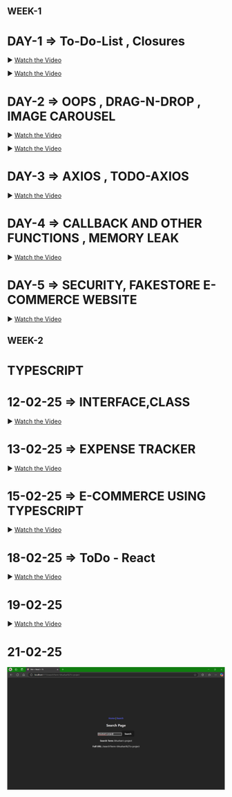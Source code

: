 ## WEEK-1

# DAY-1 => To-Do-List , Closures

▶️ [Watch the Video](https://drive.google.com/file/d/1XFnWrNNQYrVqUq-YP8VsIaRd9cc84oA0/view?usp=sharing)

▶️ [Watch the Video](https://drive.google.com/file/d/1VryGjjN_j0OBGF9swMaPNIkfF9XmIw0p/view?usp=sharing)

# DAY-2 => OOPS , DRAG-N-DROP , IMAGE CAROUSEL

▶️ [Watch the Video](https://drive.google.com/file/d/1I-yNSH0QZsstK9zuKursHugIvhohACTo/view?usp=sharing)

▶️ [Watch the Video](https://drive.google.com/file/d/1BPbDcug4BI_9aIwzIUzP0CEba0QuHJTM/view?usp=sharing)

# DAY-3 => AXIOS , TODO-AXIOS

▶️ [Watch the Video](https://drive.google.com/file/d/1wKhuf73-Q84CkvzW5htnUrwbqtVzgNh9/view?usp=sharing)

# DAY-4 => CALLBACK AND OTHER FUNCTIONS , MEMORY LEAK

▶️ [Watch the Video](https://drive.google.com/file/d/1RUY0wolwvfnu4cxjayo3YgHMjIcZWXU6/view?usp=sharing)

# DAY-5 => SECURITY, FAKESTORE E-COMMERCE WEBSITE

▶️ [Watch the Video](https://drive.google.com/file/d/18cXYJmUJ4xfz3tJM3U6ntVyuwgIrnZkn/view?usp=sharing)

## WEEK-2

# TYPESCRIPT

# 12-02-25 => INTERFACE,CLASS

▶️ [Watch the Video](https://drive.google.com/file/d/1il4qhv9w0tfVJoMCEbYeS5vT7E-tfP2m/view?usp=sharing)

# 13-02-25 => EXPENSE TRACKER

▶️ [Watch the Video](https://drive.google.com/file/d/1xMOnMTYe2jsZwdcOF2WZMafzU8PBqUpp/view?usp=sharing)

# 15-02-25 => E-COMMERCE USING TYPESCRIPT

▶️ [Watch the Video](https://drive.google.com/file/d/19dU_Qkvm9doasJLm71Y96ym5OgFpWJFF/view?usp=sharing)

# 18-02-25 => ToDo - React

▶️ [Watch the Video](https://drive.google.com/file/d/1poFka8-aytP6C8uBelq6eykRj7UJ8wU6/view?usp=sharing)

# 19-02-25

▶️ [Watch the Video](https://drive.google.com/file/d/1fH5S3EaGDrNUuBIS1EBvdXcBkwtg4qB3/view?usp=sharing)

# 21-02-25

![alt text](image.png)

